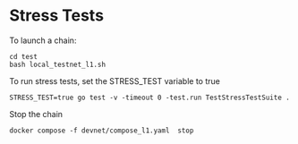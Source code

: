 # Stress Tests

To launch a chain: 
```
cd test
bash local_testnet_l1.sh
```

To run stress tests, set the STRESS_TEST variable to true

```
STRESS_TEST=true go test -v -timeout 0 -test.run TestStressTestSuite .
```

Stop the chain
```
docker compose -f devnet/compose_l1.yaml  stop
```
